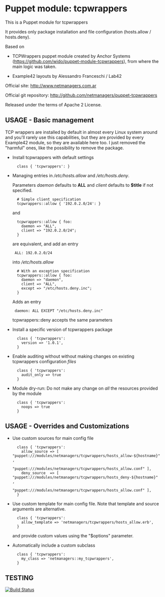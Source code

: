 # Puppet module: tcpwrappers

This is a Puppet module for tcpwrappers

It provides only package installation and file configuration (hosts.allow / hosts.deny).

Based on 

* TCPWrappers puppet module created by Anchor Systems (https://github.com/wido/puppet-module-tcpwrappers), from where the main logic was taken.

* Example42 layouts by Alessandro Franceschi / Lab42

Official site: http://www.netmanagers.com.ar

Official git repository: http://github.com/netmanagers/puppet-tcpwrappers

Released under the terms of Apache 2 License.

## USAGE - Basic management

TCP wrappers are installed by default in almost every Linux system around and you'll rarely use
this capabilities, but they are provided by every Example42 module, so they are available here too.
I just removed the "harmful" ones, like the possibility to remove the package.

* Install tcpwrappers with default settings

        class { 'tcpwrappers': }

* Managing entries in */etc/hosts.allow* and */etc/hosts.deny*.
  
  Parameters *daemon* defaults to **ALL** and *client* defaults to **$title** if not specified.

        # Simple client specification
        tcpwrappers::allow { '192.0.2.0/24': }

  and

        tcpwrappers::allow { foo:
          daemon => "ALL",
          client => "192.0.2.0/24";
        }

  are equivalent, and add an entry

       ALL: 192.0.2.0/24

  into */etc/hosts.allow*

        # With an exception specification
        tcpwrappers::allow { foo:
          daemon => "daemon",
          client => "ALL",
          except => "/etc/hosts.deny.inc";
        }

  Adds an entry

       daemon: ALL EXCEPT "/etc/hosts.deny.inc"


  tcpwrappers::deny accepts the same parameters

* Install a specific version of tcpwrappers package

        class { 'tcpwrappers':
          version => '1.0.1',
        }

* Enable auditing without without making changes on existing tcpwrappers configuration *files*

        class { 'tcpwrappers':
          audit_only => true
        }

* Module dry-run: Do not make any change on *all* the resources provided by the module

        class { 'tcpwrappers':
          noops => true
        }


## USAGE - Overrides and Customizations
* Use custom sources for main config file 

        class { 'tcpwrappers':
          allow_source => [ "puppet:///modules/netmanagers/tcpwrappers/hosts_allow-${hostname}" ,
                            "puppet:///modules/netmanagers/tcpwrappers/hosts_allow.conf" ], 
          deny_source  => [ "puppet:///modules/netmanagers/tcpwrappers/hosts_deny-${hostname}" ,
                            "puppet:///modules/netmanagers/tcpwrappers/hosts_allow.conf" ], 
        }


* Use custom template for main config file. Note that template and source arguments are alternative. 

        class { 'tcpwrappers':
          allow_template => 'netmanagers/tcpwrappers/hosts_allow.erb',
        }

  and provide custom values using the "$options" parameter.

* Automatically include a custom subclass

        class { 'tcpwrappers':
          my_class => 'netmanagers::my_tcpwrappers',
        }



## TESTING
[![Build Status](https://travis-ci.org/netmanagers/puppet-tcpwrappers.png?branch=master)](https://travis-ci.org/netmanagers/puppet-tcpwrappers)
